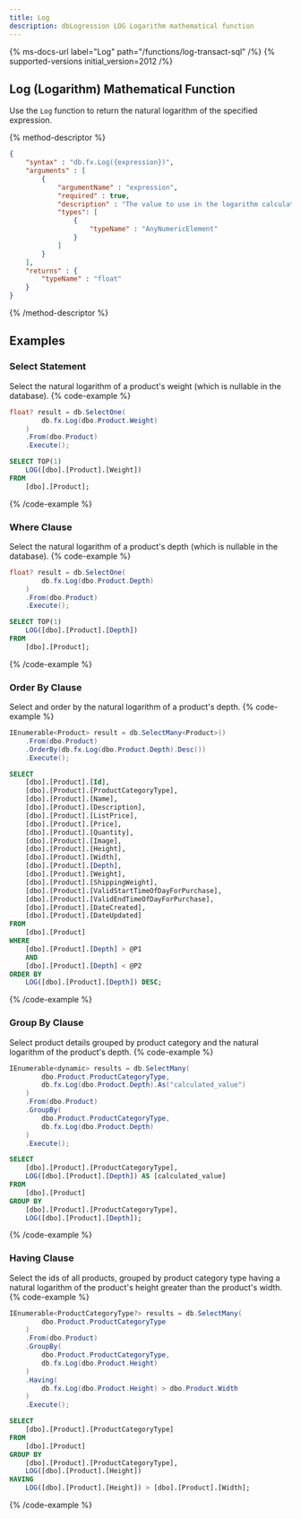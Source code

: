 ```yaml
---
title: Log
description: dbLogression LOG Logarithm mathematical function
---
```


{% ms-docs-url label="Log" path="/functions/log-transact-sql" /%}
{% supported-versions initial_version=2012 /%}

## Log (Logarithm) Mathematical Function

Use the `Log` function to return the natural logarithm of the specified expression.

{% method-descriptor %}
```json
{
    "syntax" : "db.fx.Log({expression})",
    "arguments" : [
        {
            "argumentName" : "expression",
            "required" : true, 
            "description" : "The value to use in the logarithm calculation.",
            "types": [
                { 
                    "typeName" : "AnyNumericElement"
                }
            ]
        }
    ],
	"returns" : {
		"typeName" : "float"
	}
}
```
{% /method-descriptor %}

## Examples
### Select Statement
Select the natural logarithm of a product's weight (which is nullable in the database).
{% code-example %}
```csharp
float? result = db.SelectOne(
        db.fx.Log(dbo.Product.Weight)
    )
    .From(dbo.Product)
    .Execute();
```
```sql
SELECT TOP(1)
	LOG([dbo].[Product].[Weight])
FROM
	[dbo].[Product];
```
{% /code-example %}

### Where Clause
Select the natural logarithm of a product's depth (which is nullable in the database).
{% code-example %}
```csharp
float? result = db.SelectOne(
        db.fx.Log(dbo.Product.Depth)
    )
    .From(dbo.Product)
    .Execute();
```
```sql
SELECT TOP(1)
	LOG([dbo].[Product].[Depth])
FROM
	[dbo].[Product];
```
{% /code-example %}

### Order By Clause
Select and order by the natural logarithm of a product's depth.
{% code-example %}
```csharp
IEnumerable<Product> result = db.SelectMany<Product>()
    .From(dbo.Product)
    .OrderBy(db.fx.Log(dbo.Product.Depth).Desc())
    .Execute();
```
```sql
SELECT
	[dbo].[Product].[Id],
	[dbo].[Product].[ProductCategoryType],
	[dbo].[Product].[Name],
	[dbo].[Product].[Description],
	[dbo].[Product].[ListPrice],
	[dbo].[Product].[Price],
	[dbo].[Product].[Quantity],
	[dbo].[Product].[Image],
	[dbo].[Product].[Height],
	[dbo].[Product].[Width],
	[dbo].[Product].[Depth],
	[dbo].[Product].[Weight],
	[dbo].[Product].[ShippingWeight],
	[dbo].[Product].[ValidStartTimeOfDayForPurchase],
	[dbo].[Product].[ValidEndTimeOfDayForPurchase],
	[dbo].[Product].[DateCreated],
	[dbo].[Product].[DateUpdated]
FROM
	[dbo].[Product]
WHERE
	[dbo].[Product].[Depth] > @P1
	AND
	[dbo].[Product].[Depth] < @P2
ORDER BY
	LOG([dbo].[Product].[Depth]) DESC;
```
{% /code-example %}

### Group By Clause
Select product details grouped by product
category and the natural logarithm of the product's depth.
{% code-example %}
```csharp
IEnumerable<dynamic> results = db.SelectMany(
        dbo.Product.ProductCategoryType,
        db.fx.Log(dbo.Product.Depth).As("calculated_value")
    )
    .From(dbo.Product)
    .GroupBy(
        dbo.Product.ProductCategoryType,
        db.fx.Log(dbo.Product.Depth)
    )
    .Execute();
```
```sql
SELECT
	[dbo].[Product].[ProductCategoryType],
	LOG([dbo].[Product].[Depth]) AS [calculated_value]
FROM
	[dbo].[Product]
GROUP BY
	[dbo].[Product].[ProductCategoryType],
	LOG([dbo].[Product].[Depth]);
```
{% /code-example %}

### Having Clause
Select the ids of all products, grouped by product
category type having a natural logarithm of the product's height 
greater than the product's width.
{% code-example %}
```csharp
IEnumerable<ProductCategoryType?> results = db.SelectMany(
        dbo.Product.ProductCategoryType
    )
    .From(dbo.Product)
    .GroupBy(
        dbo.Product.ProductCategoryType,
        db.fx.Log(dbo.Product.Height)
    )
    .Having(
        db.fx.Log(dbo.Product.Height) > dbo.Product.Width
    )
    .Execute();
```
```sql
SELECT
	[dbo].[Product].[ProductCategoryType]
FROM
	[dbo].[Product]
GROUP BY
	[dbo].[Product].[ProductCategoryType],
	LOG([dbo].[Product].[Height])
HAVING
	LOG([dbo].[Product].[Height]) > [dbo].[Product].[Width];
```
{% /code-example %}

